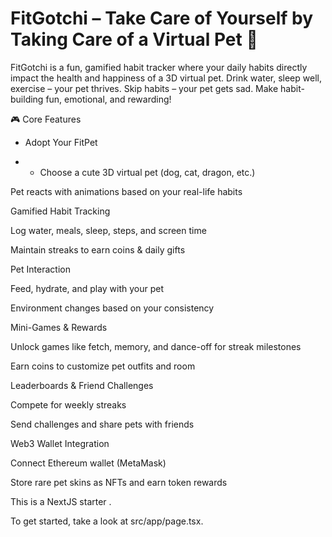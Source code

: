 
# FitGotchi – Take Care of Yourself by Taking Care of a Virtual Pet 🐾


FitGotchi is a fun, gamified habit tracker where your daily habits directly impact the health and happiness of a 3D virtual pet.
Drink water, sleep well, exercise – your pet thrives. Skip habits – your pet gets sad.
Make habit-building fun, emotional, and rewarding!

🎮 Core Features
* Adopt Your FitPet

* * Choose a cute 3D virtual pet (dog, cat, dragon, etc.)

Pet reacts with animations based on your real-life habits

Gamified Habit Tracking

Log water, meals, sleep, steps, and screen time

Maintain streaks to earn coins & daily gifts

Pet Interaction

Feed, hydrate, and play with your pet

Environment changes based on your consistency

Mini-Games & Rewards

Unlock games like fetch, memory, and dance-off for streak milestones

Earn coins to customize pet outfits and room

Leaderboards & Friend Challenges

Compete for weekly streaks

Send challenges and share pets with friends

Web3 Wallet Integration

Connect Ethereum wallet (MetaMask)

Store rare pet skins as NFTs and earn token rewards



This is a NextJS starter .

To get started, take a look at src/app/page.tsx.
